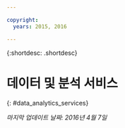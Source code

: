 ```yaml
---

copyright:
  years: 2015, 2016

---
```


{:shortdesc: .shortdesc} 

# 데이터 및 분석 서비스
{: #data_analytics_services}

*마지막 업데이트 날짜: 2016년 4월 7일*
